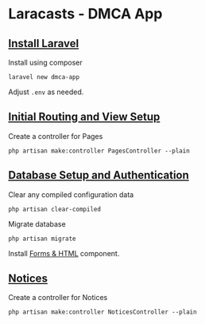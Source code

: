 # Laracasts - DMCA App

## [Install Laravel](https://laracasts.com/series/build-your-first-app-in-laravel/episodes/2)

Install using composer

    laravel new dmca-app

Adjust `.env` as needed.

## [Initial Routing and View Setup](https://laracasts.com/series/build-your-first-app-in-laravel/episodes/3)

Create a controller for Pages

    php artisan make:controller PagesController --plain

## [Database Setup and Authentication](https://laracasts.com/series/build-your-first-app-in-laravel/episodes/4)

Clear any compiled configuration data

    php artisan clear-compiled

Migrate database

    php artisan migrate

Install [Forms & HTML](http://laravelcollective.com/docs/5.1/html) component.

## [Notices](https://laracasts.com/series/build-your-first-app-in-laravel/episodes/5)

Create a controller for Notices

    php artisan make:controller NoticesController --plain